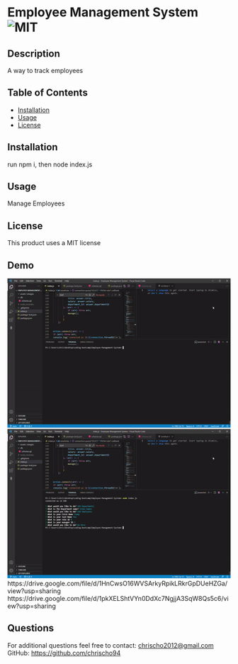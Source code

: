 # Employee Management System ![MIT](https://img.shields.io/badge/license-MIT-red)

  ## Description 
  A way to track employees

  ## Table of Contents
  * [Installation](#installation)
  * [Usage](#usage)
  * [License](#license)
  
  ## Installation
  run npm i, then node index.js

  ## Usage 
  Manage Employees

  ## License
  This product uses a MIT license

  ## Demo
  <img src="assets/images/ezgif.com-gif-maker(6).gif">
  <img src="assets/images/ezgif.com-gif-maker(7).gif">
  https://drive.google.com/file/d/1HnCwsO16WVSArkyRpikLRkrGpDUeHZGa/view?usp=sharing
  https://drive.google.com/file/d/1pkXELShtVYn0DdXc7NgjjA3SqW8Qs5c6/view?usp=sharing

  ## Questions
  For additional questions feel free to contact: chrischo2012@gmail.com
  GitHub: https://github.com/chrischo94
  